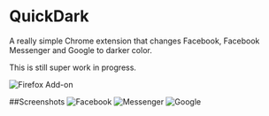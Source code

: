 # QuickDark
A really simple Chrome extension that changes Facebook, Facebook Messenger and Google to darker color.

This is still super work in progress. 

![Firefox Add-on](https://addons.mozilla.org/en-US/firefox/addon/quickdark/)

##Screenshots 
![Facebook](https://i.imgur.com/XU14XD7.png)
![Messenger](https://i.imgur.com/wefAJUT.jpg)
![Google](https://i.imgur.com/dwgoHY8.png)